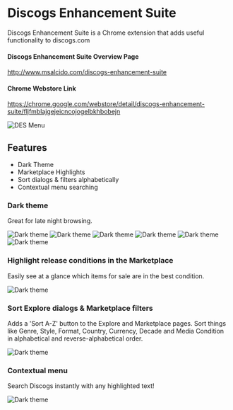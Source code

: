 # Discogs Enhancement Suite
Discogs Enhancement Suite is a Chrome extension that adds useful functionality to discogs.com

#### Discogs Enhancement Suite Overview Page
<http://www.msalcido.com/discogs-enhancement-suite>

#### Chrome Webstore Link
<https://chrome.google.com/webstore/detail/discogs-enhancement-suite/fljfmblajgejeicncojogelbkhbobejn>

![DES Menu](http://www.msalcido.com/discogs-enhancement-suite/DES-shots/menu-2.png?raw=true "The DES menu preview")

## Features
* Dark Theme
* Marketplace Highlights
* Sort dialogs & filters alphabetically
* Contextual menu searching

### Dark theme
Great for late night browsing.

![Dark theme](http://www.msalcido.com/discogs-enhancement-suite/DES-shots/release-profile.png?raw=true "Dark theme preview")
![Dark theme](http://www.msalcido.com/discogs-enhancement-suite/DES-shots/wantlist.png?raw=true "Dark theme preview")
![Dark theme](http://www.msalcido.com/discogs-enhancement-suite/DES-shots/add-release.png?raw=true "Add release preview")
![Dark theme](http://www.msalcido.com/discogs-enhancement-suite/DES-shots/groups.png?raw=true "Groups preview")
![Dark theme](http://www.msalcido.com/discogs-enhancement-suite/DES-shots/sell.png?raw=true "Sell preview")
![Dark theme](http://www.msalcido.com/discogs-enhancement-suite/DES-shots/api.png?raw=true "Api preview")

### Highlight release conditions in the Marketplace
Easily see at a glance which items for sale are in the best condition. 

![Dark theme](http://www.msalcido.com/discogs-enhancement-suite/DES-shots/highlights-zoom.png?raw=true "Marketplace Highlights preview")

### Sort Explore dialogs & Marketplace filters
Adds a 'Sort A-Z' button to the Explore and Marketplace pages. Sort things like Genre, Style, Format, Country, Currency, Decade and Media Condition in alphabetical and reverse-alphabetical order.

![Dark theme](http://www.msalcido.com/discogs-enhancement-suite/DES-shots/sort-arrow.png?raw=true "Sorting preview")

### Contextual menu
Search Discogs instantly with any highlighted text!

![Dark theme](http://www.msalcido.com/discogs-enhancement-suite/DES-shots/context-menu-zoom.png?raw=true "Contextual menu preview")
